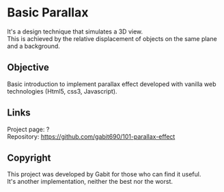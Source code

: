 # Basic Parallax

It's a design technique that simulates a 3D view.  
This is achieved by the relative displacement of objects on the same plane and a background. 

## Objective

Basic introduction to implement parallax effect developed with vanilla web technologies (Html5, css3, Javascript).  

## Links

Project page: ?  
Repository: https://github.com/gabit690/101-parallax-effect

## Copyright

This project was developed by Gabit for those who can find it useful.  
It's another implementation, neither the best nor the worst.
